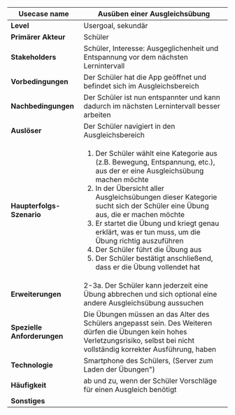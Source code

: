 | **Usecase name**            | Ausüben einer Ausgleichsübung |
|-----------------------------|-|
| **Level**                   | Usergoal, sekundär |
| **Primärer Akteur**         | Schüler |
| **Stakeholders**            | Schüler, Interesse: Ausgeglichenheit und Entspannung vor dem nächsten Lernintervall|
| **Vorbedingungen**          | Der Schüler hat die App geöffnet und befindet sich im Ausgleichsbereich |
| **Nachbedingungen**         | Der Schüler ist nun entspannter und kann dadurch im nächsten Lernintervall besser arbeiten |
| **Auslöser**                | Der Schüler navigiert in den Ausgleichsbereich|
| **Haupterfolgs-Szenario**   | <ol><li>Der Schüler wählt eine Kategorie aus (z.B. Bewegung, Entspannung, etc.), aus der er eine Ausgleichsübung machen möchte</li><li>In der Übersicht aller Ausgleichsübungen dieser Kategorie sucht sich der Schüler eine Übung aus, die er machen möchte </li> <li> Er startet die Übung und kriegt genau erklärt, was er tun muss, um die Übung richtig auszuführen</li><li>Der Schüler führt die Übung aus</li><li>Der Schüler bestätigt anschließend, dass er die Übung vollendet hat</li></ol>|
| **Erweiterungen**           | 2-3a. Der Schüler kann jederzeit eine Übung abbrechen und sich optional eine andere Ausgleichsübung aussuchen |
| **Spezielle Anforderungen** | Die Übungen müssen an das Alter des Schülers angepasst sein. Des Weiteren dürfen die Übungen kein hohes Verletzungsrisiko, selbst bei nicht vollständig korrekter Ausführung, haben |
| **Technologie**             | Smartphone des Schülers, (Server zum Laden der Übungen")|
| **Häufigkeit**              | ab und zu, wenn der Schüler Vorschläge für einen Ausgleich benötigt|
| **Sonstiges**               | |
